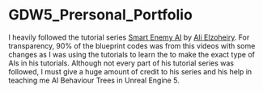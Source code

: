 # GDW5_Prersonal_Portfolio

I  heavily followed the tutorial series [Smart Enemy AI](https://www.youtube.com/watch?v=-t3PbGRazKg&list=PLNwKK6OwH7eW1n49TW6-FmiZhqRn97cRy) by [Ali Elzoheiry](https://www.youtube.com/@AliElZoheiry). For transparency, 90% of the blueprint codes was from this videos with some changes as I was using the tutorials to learn the to make the exact type of AIs in his tutorials. Although not every part of his tutorial series was followed, I must give a huge amount of credit to his series and his help in teaching me AI Behaviour Trees in Unreal Engine 5.
